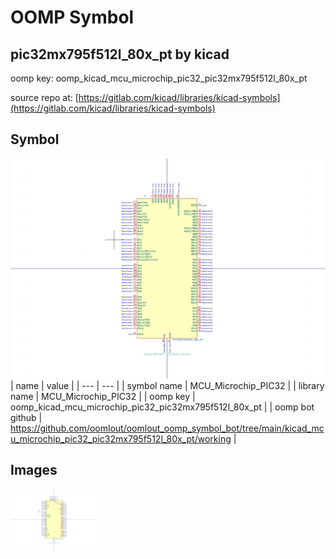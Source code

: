 # OOMP Symbol  
## pic32mx795f512l_80x_pt  by kicad  
  
oomp key: oomp_kicad_mcu_microchip_pic32_pic32mx795f512l_80x_pt  
  
source repo at: [https://gitlab.com/kicad/libraries/kicad-symbols](https://gitlab.com/kicad/libraries/kicad-symbols)  
## Symbol  
  
[![working.png](working_600.png)](working.png)  
| name | value | 
| --- | --- | 
| symbol name | MCU_Microchip_PIC32 | 
| library name | MCU_Microchip_PIC32 | 
| oomp key | oomp_kicad_mcu_microchip_pic32_pic32mx795f512l_80x_pt | 
| oomp bot github | https://github.com/oomlout/oomlout_oomp_symbol_bot/tree/main/kicad_mcu_microchip_pic32_pic32mx795f512l_80x_pt/working | 
## Images  
  
[![working.png](working_140.png)](working.png)  
